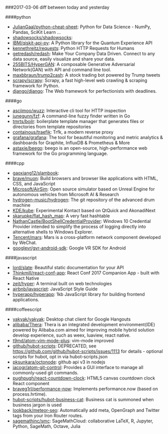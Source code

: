 ###2017-03-06
diff between today and yesterday

####python
* [JulianGaal/python-cheat-sheet](https://github.com/JulianGaal/python-cheat-sheet): Python for Data Science - NumPy, Pandas, SciKit Learn ...
* [shadowsocks/shadowsocks](https://github.com/shadowsocks/shadowsocks): 
* [IBM/qiskit-api-py](https://github.com/IBM/qiskit-api-py): A Python library for the Quantum Experience API
* [kennethreitz/requests](https://github.com/kennethreitz/requests): Python HTTP Requests for Humans
* [getredash/redash](https://github.com/getredash/redash): Make Your Company Data Driven. Connect to any data source, easily visualize and share your data.
* [255BITS/HyperGAN](https://github.com/255BITS/HyperGAN): A composable Generative Adversarial Network(GAN) with API and command line tool.
* [maxbbraun/trump2cash](https://github.com/maxbbraun/trump2cash): A stock trading bot powered by Trump tweets
* [scrapy/scrapy](https://github.com/scrapy/scrapy): Scrapy, a fast high-level web crawling & scraping framework for Python.
* [django/django](https://github.com/django/django): The Web framework for perfectionists with deadlines.

####go
* [asciimoo/wuzz](https://github.com/asciimoo/wuzz): Interactive cli tool for HTTP inspection
* [junegunn/fzf](https://github.com/junegunn/fzf):  A command-line fuzzy finder written in Go
* [tmrts/boilr](https://github.com/tmrts/boilr):  boilerplate template manager that generates files or directories from template repositories
* [containous/traefik](https://github.com/containous/traefik): Trfk, a modern reverse proxy
* [grafana/grafana](https://github.com/grafana/grafana): The tool for beautiful monitoring and metric analytics & dashboards for Graphite, InfluxDB & Prometheus & More
* [astaxie/beego](https://github.com/astaxie/beego): beego is an open-source, high-performance web framework for the Go programming language.

####cpp
* [gaoxiang12/slambook](https://github.com/gaoxiang12/slambook): 
* [brave/muon](https://github.com/brave/muon): Build browsers and browser like applications with HTML, CSS, and JavaScript
* [Microsoft/AirSim](https://github.com/Microsoft/AirSim): Open source simulator based on Unreal Engine for autonomous vehicles from Microsoft AI & Research
* [hydrogen-music/hydrogen](https://github.com/hydrogen-music/hydrogen): The git repository of the advanced drum machine
* [KDE/kube](https://github.com/KDE/kube): Experimental Kontact based on QtQuick and AkonadiNext
* [skarupke/flat_hash_map](https://github.com/skarupke/flat_hash_map): A very fast hashtable
* [NathanCastle/BootShellCredentialProvider](https://github.com/NathanCastle/BootShellCredentialProvider): Windows 10 Credential Provider intended to simplify the process of logging directly into alternative shells to Windows Explorer.
* [Tencent/mars](https://github.com/Tencent/mars): Mars is a cross-platform network component developed by WeChat.
* [googlevr/gvr-android-sdk](https://github.com/googlevr/gvr-android-sdk): Google VR SDK for Android

####javascript
* [lord/slate](https://github.com/lord/slate): Beautiful static documentation for your API
* [Thinkmill/react-conf-app](https://github.com/Thinkmill/react-conf-app): React Conf 2017 Companion App - built with React Native
* [zeit/hyper](https://github.com/zeit/hyper): A terminal built on web technologies
* [airbnb/javascript](https://github.com/airbnb/javascript): JavaScript Style Guide
* [hyperapp/hyperapp](https://github.com/hyperapp/hyperapp): 1kb JavaScript library for building frontend applications.

####coffeescript
* [yakyak/yakyak](https://github.com/yakyak/yakyak): Desktop chat client for Google Hangouts
* [alibaba/Thera](https://github.com/alibaba/Thera): Thera is an integrated development environment(IDE) powered by Alibaba.com aimed for improving mobile hybrid solution develop experience, such as weex, luaview, react native.
* [t9md/atom-vim-mode-plus](https://github.com/t9md/atom-vim-mode-plus): vim-mode improved
* [github/hubot-scripts](https://github.com/github/hubot-scripts): DEPRECATED, see https://github.com/github/hubot-scripts/issues/1113 for details - optional scripts for hubot, opt in via hubot-scripts.json
* [pksunkara/octonode](https://github.com/pksunkara/octonode): github api v3 in nodejs
* [jacogr/atom-git-control](https://github.com/jacogr/atom-git-control): Provides a GUI interface to manage all commonly-used git commands.
* [pughpugh/react-countdown-clock](https://github.com/pughpugh/react-countdown-clock): HTML5 canvas countdown clock React component
* [braveg1rl/performance-now](https://github.com/braveg1rl/performance-now): Implements performance.now (based on process.hrtime).
* [hubot-scripts/hubot-business-cat](https://github.com/hubot-scripts/hubot-business-cat): Business cat is summoned when business jargon is used
* [lookback/meteor-seo](https://github.com/lookback/meteor-seo): Automatically add meta, OpenGraph and Twitter tags from your Iron Router routes.
* [sagemathinc/smc](https://github.com/sagemathinc/smc): SageMathCloud: collaborative LaTeX, R, Jupyter, Python, SageMath, Octave, Julia
